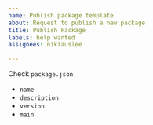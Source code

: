 ```yaml
---
name: Publish package template
about: Request to publish a new package
title: Publish Package
labels: help wanted
assignees: niklauslee

---
```


Check `package.json`
- `name`
- `description`
- `version`
- `main`
